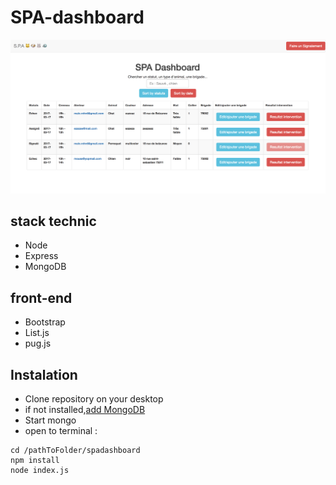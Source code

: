 # SPA-dashboard

![spa-dashboard](/public/img/spa-dashboard.png)

## stack technic
  - Node
  - Express
  - MongoDB

## front-end
  - Bootstrap
  - List.js
  - pug.js

## Instalation

- Clone repository on your desktop
- if not installed,[add MongoDB](https://docs.mongodb.com/manual/installation/)
- Start mongo
- open to terminal :

```
cd /pathToFolder/spadashboard
npm install
node index.js
```
